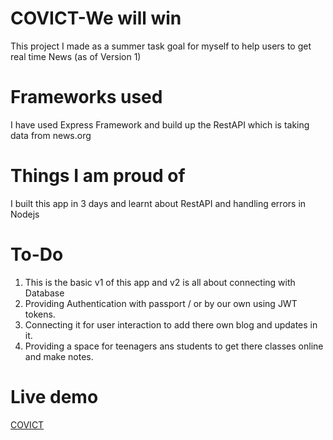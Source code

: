 # COVICT-We will win
This project I made as a summer task goal for myself to help users to get real time News (as of Version 1)
# Frameworks used 
I have used Express Framework and build up the RestAPI which is taking data from news.org
# Things I am proud of
I built this app in 3 days and learnt about RestAPI and handling errors in Nodejs
# To-Do
1. This is the basic v1 of this app and v2 is all about connecting with Database
2. Providing Authentication with passport / or by our own using JWT tokens.
3. Connecting it for user interaction to add there own blog and updates in it.
4. Providing a space for teenagers ans students to get there classes online and make notes.
# Live demo
[COVICT](https://polar-river-10789.herokuapp.com/)
